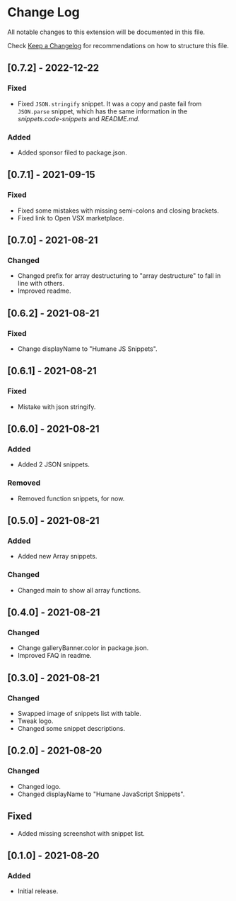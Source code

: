 # Change Log

All notable changes to this extension will be documented in this file.

Check [Keep a Changelog](http://keepachangelog.com/) for recommendations on how to structure this file.

## [0.7.2] - 2022-12-22

### Fixed

- Fixed `JSON.stringify` snippet. It was a copy and paste fail from `JSON.parse` snippet, which has the same information in the *snippets.code-snippets* and *README.md*.

### Added

- Added sponsor filed to package.json.

## [0.7.1] - 2021-09-15

### Fixed

- Fixed some mistakes with missing semi-colons and closing brackets.
- Fixed link to Open VSX marketplace.

## [0.7.0] - 2021-08-21

### Changed

- Changed prefix for array destructuring to "array destructure" to fall in line with others.
- Improved readme.

## [0.6.2] - 2021-08-21

### Fixed

- Change displayName to "Humane JS Snippets".

## [0.6.1] - 2021-08-21

### Fixed

- Mistake with json stringify.

## [0.6.0] - 2021-08-21

### Added

- Added 2 JSON snippets.

### Removed

- Removed function snippets, for now.

## [0.5.0] - 2021-08-21

### Added

- Added new Array snippets.

### Changed

- Changed main to show all array functions.

## [0.4.0] - 2021-08-21

### Changed

- Change galleryBanner.color in package.json.
- Improved FAQ in readme.

## [0.3.0] - 2021-08-21

### Changed

- Swapped image of snippets list with table.
- Tweak logo.
- Changed some snippet descriptions.

## [0.2.0] - 2021-08-20

### Changed

- Changed logo.
- Changed displayName to "Humane JavaScript Snippets".

## Fixed

- Added missing screenshot with snippet list.

## [0.1.0] - 2021-08-20

### Added

- Initial release.
